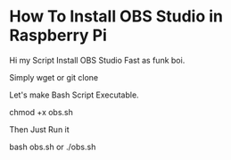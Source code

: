 # How To Install OBS Studio in Raspberry Pi


Hi my Script Install OBS Studio Fast as funk boi.

Simply wget <repo> or git clone <repo> 

Let's make Bash Script Executable.

chmod +x obs.sh

Then Just Run it 

bash obs.sh or ./obs.sh

